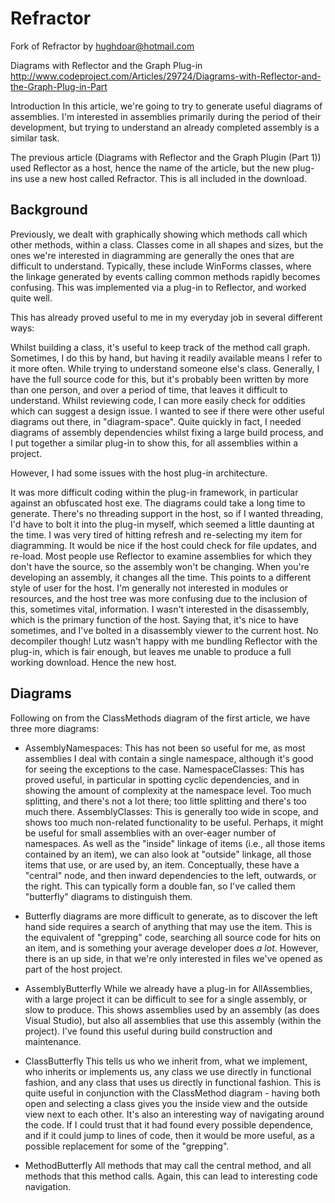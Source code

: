 # Refractor
Fork of Refractor by hughdoar@hotmail.com 

Diagrams with Reflector and the Graph Plug-in
http://www.codeproject.com/Articles/29724/Diagrams-with-Reflector-and-the-Graph-Plug-in-Part

Introduction
In this article, we're going to try to generate useful diagrams of assemblies. I'm interested in assemblies primarily during the period of their development, but trying to understand an already completed assembly is a similar task.

The previous article (Diagrams with Reflector and the Graph Plugin (Part 1)) used Reflector as a host, hence the name of the article, but the new plug-ins use a new host called Refractor. This is all included in the download.

Background
--------
Previously, we dealt with graphically showing which methods call which other methods, within a class. Classes come in all shapes and sizes, but the ones we're interested in diagramming are generally the ones that are difficult to understand. Typically, these include WinForms classes, where the linkage generated by events calling common methods rapidly becomes confusing. This was implemented via a plug-in to Reflector, and worked quite well.

This has already proved useful to me in my everyday job in several different ways:

Whilst building a class, it's useful to keep track of the method call graph. Sometimes, I do this by hand, but having it readily available means I refer to it more often.
While trying to understand someone else's class. Generally, I have the full source code for this, but it's probably been written by more than one person, and over a period of time, that leaves it difficult to understand.
Whilst reviewing code, I can more easily check for oddities which can suggest a design issue.
I wanted to see if there were other useful diagrams out there, in "diagram-space". Quite quickly in fact, I needed diagrams of assembly dependencies whilst fixing a large build process, and I put together a similar plug-in to show this, for all assemblies within a project.

However, I had some issues with the host plug-in architecture.

It was more difficult coding within the plug-in framework, in particular against an obfuscated host exe.
The diagrams could take a long time to generate. There's no threading support in the host, so if I wanted threading, I'd have to bolt it into the plug-in myself, which seemed a little daunting at the time.
I was very tired of hitting refresh and re-selecting my item for diagramming. It would be nice if the host could check for file updates, and re-load. Most people use Reflector to examine assemblies for which they don't have the source, so the assembly won't be changing. When you're developing an assembly, it changes all the time. This points to a different style of user for the host.
I'm generally not interested in modules or resources, and the host tree was more confusing due to the inclusion of this, sometimes vital, information.
I wasn't interested in the disassembly, which is the primary function of the host. Saying that, it's nice to have sometimes, and I've bolted in a disassembly viewer to the current host. No decompiler though!
Lutz wasn't happy with me bundling Reflector with the plug-in, which is fair enough, but leaves me unable to produce a full working download.
Hence the new host.

Diagrams
--------
Following on from the ClassMethods diagram of the first article, we have three more diagrams:

- AssemblyNamespaces: This has not been so useful for me, as most assemblies I deal with contain a single namespace, although it's good for seeing the exceptions to the case.
NamespaceClasses: This has proved useful, in particular in spotting cyclic dependencies, and in showing the amount of complexity at the namespace level. Too much splitting, and there's not a lot there; too little splitting and there's too much there.
AssemblyClasses: This is generally too wide in scope, and shows too much non-related functionality to be useful. Perhaps, it might be useful for small assemblies with an over-eager number of namespaces.
As well as the "inside" linkage of items (i.e., all those items contained by an item), we can also look at "outside" linkage, all those items that use, or are used by, an item. Conceptually, these have a "central" node, and then inward dependencies to the left, outwards, or the right. This can typically form a double fan, so I've called them "butterfly" diagrams to distinguish them.

- Butterfly diagrams are more difficult to generate, as to discover the left hand side requires a search of anything that may use the item. This is the equivalent of "grepping" code, searching all source code for hits on an item, and is something your average developer does *a lot*. However, there is an up side, in that we're only interested in files we've opened as part of the host project.

- AssemblyButterfly
While we already have a plug-in for AllAssemblies, with a large project it can be difficult to see for a single assembly, or slow to produce. This shows assemblies used by an assembly (as does Visual Studio), but also all assemblies that use this assembly (within the project). I've found this useful during build construction and maintenance.

- ClassButterfly
This tells us who we inherit from, what we implement, who inherits or implements us, any class we use directly in functional fashion, and any class that uses us directly in functional fashion. This is quite useful in conjunction with the ClassMethod diagram - having both open and selecting a class gives you the inside view and the outside view next to each other. It's also an interesting way of navigating around the code. If I could trust that it had found every possible dependence, and if it could jump to lines of code, then it would be more useful, as a possible replacement for some of the "grepping".

- MethodButterfly
All methods that may call the central method, and all methods that this method calls. Again, this can lead to interesting code navigation.

